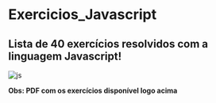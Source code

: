 # Exercicios_Javascript

## Lista de 40 exercícios resolvidos com a linguagem Javascript!

![js](https://i0.wp.com/blog.caelum.com.br/wp-content/uploads/2013/11/JavaScript-logo.png?fit=300%2C300&ssl=1)

**Obs: PDF com os exercícios disponível logo acima**
